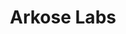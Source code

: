 ---
blog: https://arkoselabs.com/blog/letter-from-the-ceo-announcing-our-series-c-funding-round
facebook: https://facebook.com/ArkoseLabs
instagram: http://instagram.com/arkoselabs
linkedin: https://linkedin.com/company/arkoselabs
logohandle: arkoselabs
sort: arkoselabs
title: Arkose Labs
twitter: https://x.com/ArkoseLabs
website: https://www.arkoselabs.com/
youtube: https://youtube.com/channel/UCcZS3fEnF78iiDoFQeaKDjA
---